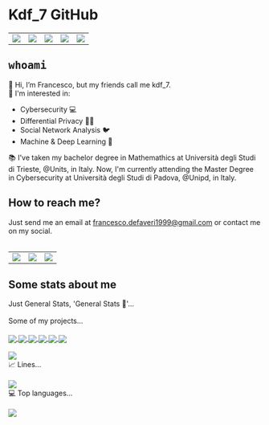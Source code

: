 <!DOCTYPE html>
<html>
  <body>
    <h1> Kdf_7 GitHub </h1>
    <table cellspacing="0" cellpadding="0">
      <tr>
      <td> <img align="center" src="https://img.shields.io/badge/Huawei-FF0000?style=for-the-badge&logo=huawei&logoColor=white" /> </td>
      <td> <img align="center" src="https://img.shields.io/badge/GNU%20Bash-4EAA25?style=for-the-badge&logo=GNU%20Bash&logoColor=white" /> </td>
      <td> <img align="center" src="https://img.shields.io/badge/Ubuntu-E95420?style=for-the-badge&logo=ubuntu&logoColor=white" /> </td>
      <td> <img align="center" src="https://img.shields.io/badge/Python-FFD43B?style=for-the-badge&logo=python&logoColor=blue"/> </td>
      <td> <img align="center" src="https://img.shields.io/badge/LaTeX-47A141?style=for-the-badge&logo=LaTeX&logoColor=white" /> </td>
      </tr>
  </table>
    <h2><tt>whoami</tt></h2>
  👋 Hi, I’m Francesco, but my friends call me kdf_7.
    <br>
    👀 I'm interested in:
    <ul>
      <li>Cybersecurity 💻</li>  
      <li>Differential Privacy 👨‍💻</li>
      <li>Social Network Analysis 🐦</li>
      <li>Machine & Deep Learning 📖</li>
    </ul>
    📚 I've taken my bachelor degree in Mathemathics at Università degli Studi di Trieste, @Units, in Italy. Now, I'm currently attending the Master Degree in Cybersecurity at Università degli Studi di Padova, @Unipd, in Italy.
    <h2> How to reach me? </h2>
    Just send me an email at <a href="mailto: francesco.defaveri1999@gmail.com"> francesco.defaveri1999@gmail.com</a> or contact me on my social.
    <br>
    <br>
    <table cellspacing="0" cellpadding="0">
      <tr>
        <td> <a href="https://twitter.com/Kekkodf7"> <img align="center" src="https://img.shields.io/badge/Twitter-1DA1F2?style=for-the-badge&logo=twitter&logoColor=white" /> </a> </td>
        <td> <a href="https://instagram.com/kdf_7"> <img align="center" src="https://img.shields.io/badge/Instagram-E4405F?style=for-the-badge&logo=instagram&logoColor=white" />  </a> </td>
        <td> <a href="https://www.linkedin.com/in/francesco-l-de-faveri-028a911bb"> <img align="center" src="https://img.shields.io/badge/LinkedIn-0077B5?style=for-the-badge&logo=linkedin&logoColor=white" /> </a> </td>
      </tr>
    </table>
    <h2> Some stats about me </h2>
    Just General Stats, 'General Stats 🫡'...
<br>
<br>
    Some of my projects...
    <br>
    <br>
    <a href="https://github-readme-stats.vercel.app/api/pin/?username=Kekkodf&repo=RoC-Path-Information-Security&theme=midnight-purple"> <img align="center" src="https://github-readme-stats.vercel.app/api/pin/?username=Kekkodf&repo=RoC-Path-Information-Security&theme=midnight-purple" /> </a>
    <a href="https://github-readme-stats.vercel.app/api/pin/?username=Kekkodf&repo=DREX&theme=midnight-purple"> <img align="center" src="https://github-readme-stats.vercel.app/api/pin/?username=Kekkodf&repo=DREX&theme=midnight-purple" /> </a>
 <a href="https://github-readme-stats.vercel.app/api/pin/?username=Kekkodf&repo=Privacy-Preserving-Information-Access&theme=midnight-purple"> <img align="center" src="https://github-readme-stats.vercel.app/api/pin/?username=Kekkodf&repo=Privacy-Preserving-Information-Access&theme=midnight-purple" /> </a>
    <a href="https://github-readme-stats.vercel.app/api/pin/?username=Kekkodf&repo=Project-of-Digital-Forensics-course&theme=midnight-purple"> <img align="center" src="https://github-readme-stats.vercel.app/api/pin/?username=Kekkodf&repo=Project-of-Digital-Forensics-course&theme=midnight-purple" /> </a>
    <a href="https://github-readme-stats.vercel.app/api/pin/?username=Kekkodf&repo=kdf.github.io&theme=midnight-purple"> <img align="center" src="https://github-readme-stats.vercel.app/api/pin/?username=Kekkodf&repo=kdf.github.io&theme=midnight-purple" /> </a>
    <a href="https://github-readme-stats.vercel.app/api/pin/?username=Kekkodf&repo=Pdf-works-utils&theme=midnight-purple"> <img align="center" src="https://github-readme-stats.vercel.app/api/pin/?username=Kekkodf&repo=Pdf-works-utils&theme=midnight-purple" /> </a>
    <br>
    <br>
    <img align="center" src="https://github-readme-stats.vercel.app/api?username=Kekkodf&theme=midnight-purple&show_icons=true" />
<br>
    📈 Lines...
<br>
<br>
    <img align="center" src="https://github-readme-activity-graph.cyclic.app/graph?username=Kekkodf&theme=github-compact" />
<br>
    💻 Top languages...
<br>
<br>
    <img align="center" src="https://github-readme-stats.vercel.app/api/top-langs/?username=Kekkodf&layout=compact&theme=midnight-purple&hide_progress=True" />
</body>
</html>
